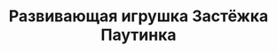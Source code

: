---
title: Развивающая игрушка Застёжка Паутинка
description: Купить мягкую развивающую игрушку Застёжка Паутинка в магазине KiddyTrick

layout: product
permalink: /:path

weight: 180

product-name: 'Застёжка "Паутинка"'
product-desc: '<p>Игрушка-застежка сшита в виде паутинки из трех частей и собирается по типу пирамиды. Средняя часть крепится к большой липучкой, а маленькая к средней - петлями на крючки. На паутине живет зубастый паучок, а в гости к нему прилетают маленькое привидение на пуговице и летучая мышка на шнуровке. Рот паука открывается и закрывается на молнию.</p>'

product-video: '<div style="position:relative;height:0;padding-bottom:56.25%"><iframe src="https://www.youtube.com/embed/5XsNgCZJIB8?rel=0" width="640" height="360" frameborder="0" style="position:absolute;width:100%;height:100%;left:0" allowfullscreen></iframe></div>'

product-price: 700

product-year: "от 2 лет"
product-size: "20х18 см"
product-time: "2-3 дня"

related:
---